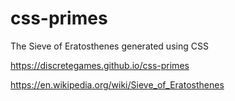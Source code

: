 # css-primes
The Sieve of Eratosthenes generated using CSS

https://discretegames.github.io/css-primes

https://en.wikipedia.org/wiki/Sieve_of_Eratosthenes